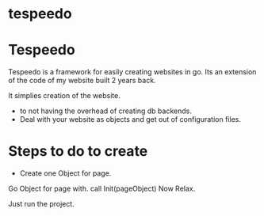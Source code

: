 # tespeedo
Tespeedo
========

Tespeedo is a framework for easily creating websites in go. Its an extension of the code of my website built 2 years back.


It simplies creation of the website.

* to not having the overhead of creating db backends. 
* Deal with your website as objects and get out of configuration files. 

Steps to do to create 
=====================

* Create one Object for page. 

Go Object for page with. 
call Init(pageObject)
Now Relax.

Just run the project. 


